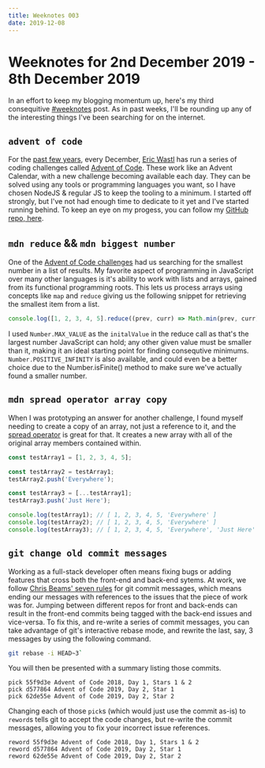 ```yaml
---
title: Weeknotes 003
date: 2019-12-08
---
```


# Weeknotes for 2nd December 2019 - 8th December 2019

In an effort to keep my blogging momentum up, here's my third consequitive [#weeknotes][weeknotes-twitter] post. As in past weeks, I'll be rounding up any of the interesting things I've been searching for on the internet.

## `advent of code`

For the [past few years][aoc-history], every December, [Eric Wastl][aoc-eric] has run a series of coding challenges called [Advent of Code][aoc-main]. These work like an Advent Calendar, with a new challenge becoming available each day. They can be solved using any tools or programming languages you want, so I have chosen NodeJS & regular JS to keep the tooling to a minimum. I started off strongly, but I've not had enough time to dedicate to it yet and I've started running behind. To keep an eye on my progess, you can follow my [GitHub repo, here][aoc-repo].

## `mdn reduce` && `mdn biggest number`

One of the [Advent of Code challenges][aoc-day3] had us searching for the smallest number in a list of results. My favorite aspect of programming in JavaScript over many other languages is it's ability to work with lists and arrays, gained from its functional programming roots. This lets us process arrays using concepts like `map` and `reduce` giving us the following snippet for retrieving the smallest item from a list.

```js
console.log([1, 2, 3, 4, 5].reduce((prev, curr) => Math.min(prev, curr), Number.MAX_VALUE));
```

I used `Number.MAX_VALUE` as the `initalValue` in the reduce call as that's the largest number JavaScript can hold; any other given value must be smaller than it, making it an ideal starting point for finding consequtive minimums. `Number.POSITIVE_INFINITY` is also available, and could even be a better choice due to the Number.isFinite() method to make sure we've actually found a smaller number.

## `mdn spread operator array copy`

When I was prototyping an answer for another challenge, I found myself needing to create a copy of an array, not just a reference to it, and the [spread operator][mdn-spread] is great for that. It creates a new array with all of the original array members contained within.

```js
const testArray1 = [1, 2, 3, 4, 5];

const testArray2 = testArray1;
testArray2.push('Everywhere');

const testArray3 = [...testArray1];
testArray3.push('Just Here');

console.log(testArray1); // [ 1, 2, 3, 4, 5, 'Everywhere' ]
console.log(testArray2); // [ 1, 2, 3, 4, 5, 'Everywhere' ]
console.log(testArray3); // [ 1, 2, 3, 4, 5, 'Everywhere', 'Just Here' ]
```

## `git change old commit messages`

Working as a full-stack developer often means fixing bugs or adding features that cross both the front-end and back-end sytems. At work, we follow [Chris Beams' seven rules][commit-rules] for git commit messages, which means ending our messages with references to the issues that the piece of work was for. Jumping between different repos for front and back-ends can result in the front-end commits being tagged with the back-end issues and vice-versa. To fix this, and re-write a series of commit messages, you can take advantage of git's interactive rebase mode, and rewrite the last, say, 3 messages by using the following command.

```sh
git rebase -i HEAD~3`
```

You will then be presented with a summary listing those commits.

```
pick 55f9d3e Advent of Code 2018, Day 1, Stars 1 & 2
pick d577864 Advent of Code 2019, Day 2, Star 1
pick 62de55e Advent of Code 2019, Day 2, Star 2
```

Changing each of those `pick`s (which would just use the commit as-is) to `reword`s tells git to accept the code changes, but re-write the commit messages, allowing you to fix your incorrect issue references.

```
reword 55f9d3e Advent of Code 2018, Day 1, Stars 1 & 2
reword d577864 Advent of Code 2019, Day 2, Star 1
reword 62de55e Advent of Code 2019, Day 2, Star 2
```

[weeknotes-twitter]: https://twitter.com/hashtag/weeknotes
[aoc-history]: https://adventofcode.com/events
[aoc-eric]: http://was.tl/
[aoc-main]: https://adventofcode.com/
[aoc-repo]: https://github.com/MikeCoats/advent-of-code
[aoc-day3]: https://adventofcode.com/2019/day/3
[mdn-spread]: https://developer.mozilla.org/en-US/docs/Web/JavaScript/Reference/Operators/Spread_syntax
[commit-rules]: https://chris.beams.io/posts/git-commit/